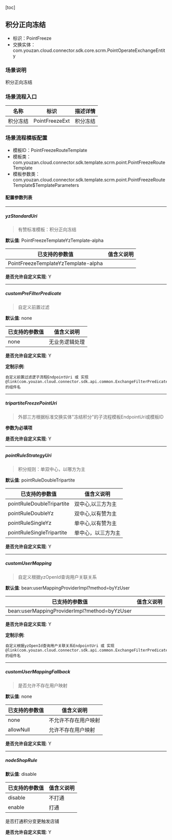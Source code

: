 [toc]

## 积分正向冻结
- 标识：PointFreeze
- 交换实体：com.youzan.cloud.connector.sdk.core.scrm.PointOperateExchangeEntity
### 场景说明
积分正向冻结
### 场景流程入口

名称 | 标识 | 描述详情
---|---|---
积分冻结 | PointFreezeExt | 积分冻结

### 场景流程模板配置
- 模板ID：PointFreezeRouteTemplate
- 模板类：com.youzan.cloud.connector.sdk.template.scrm.point.PointFreezeRouteTemplate
- 模板参数类：com.youzan.cloud.connector.sdk.template.scrm.point.PointFreezeRouteTemplate$TemplateParameters

#### 配置参数列表

---
##### yzStandardUri
> 有赞标准模板：积分正向冻结

**默认值**: PointFreezeTemplateYzTemplate-alpha

已支持的参数值 | 值含义说明
---|---
PointFreezeTemplateYzTemplate-alpha | 

**是否允许自定义实现**: Y

---
##### customPreFilterPredicate
> 自定义前置过滤

**默认值**: none

已支持的参数值 | 值含义说明
---|---
none | 无业务逻辑处理

**是否允许自定义实现**: Y


**定制示例**:
```
自定义前置过滤逻子流程EndpointUri 或 实现@link(com.youzan.cloud.connector.sdk.api.common.ExchangeFilterPredicate)的组件名
```
---
##### tripartiteFreezePointUri
> 外部三方根据标准交换实体"冻结积分"的子流程模板EndpointUri或模板ID

**参数为必填项**


**是否允许自定义实现**: Y

---
##### pointRuleStrategyUri
> 积分规则：单双中心，以哪方为主

**默认值**: pointRuleDoubleTripartite

已支持的参数值 | 值含义说明
---|---
pointRuleDoubleTripartite | 双中心,以三方为主
pointRuleDoubleYz | 双中心,以有赞为主
pointRuleSingleYz | 单中心,以有赞为主
pointRuleSingleTripartite | 单中心，以三方为主

**是否允许自定义实现**: Y

---
##### customUserMapping
> 自定义根据yzOpenId查询用户关联关系

**默认值**: bean:userMappingProviderImpl?method=byYzUser

已支持的参数值 | 值含义说明
---|---
bean:userMappingProviderImpl?method=byYzUser | 

**是否允许自定义实现**: Y


**定制示例**:
```
自定义根据yzOpenId查询用户关联关系EndpointUri 或 实现@link(com.youzan.cloud.connector.sdk.api.common.ExchangeFilterPredicate)的组件名
```
---
##### customUserMappingFallback
> 是否允许不存在用户映射

**默认值**: none

已支持的参数值 | 值含义说明
---|---
none | 不允许不存在用户映射
allowNull | 允许不存在用户映射

**是否允许自定义实现**: Y

---
##### nodeShopRule
> 

**默认值**: disable

已支持的参数值 | 值含义说明
---|---
disable | 不打通
enable | 打通
是否打通积分变更触发店铺

**是否允许自定义实现**: Y


